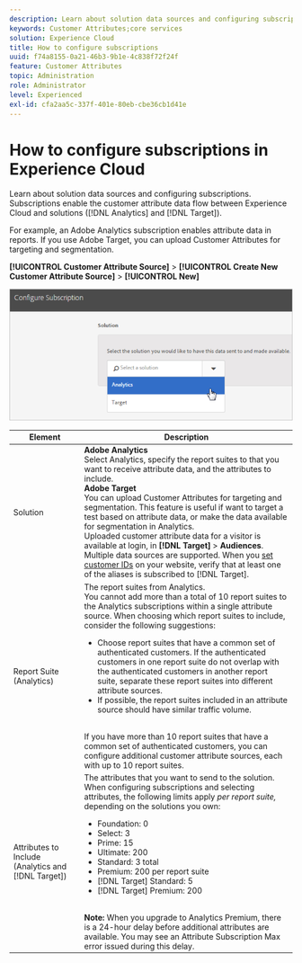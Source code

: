 ```yaml
---
description: Learn about solution data sources and configuring subscriptions. Subscriptions enable the customer attribute data flow between the Experience Cloud and solutions (Analytics and Target).
keywords: Customer Attributes;core services
solution: Experience Cloud
title: How to configure subscriptions 
uuid: f74a8155-0a21-46b3-9b1e-4c838f72f24f
feature: Customer Attributes
topic: Administration
role: Administrator
level: Experienced
exl-id: cfa2aa5c-337f-401e-80eb-cbe36cb1d41e
---
```

# How to configure subscriptions in Experience Cloud

Learn about solution data sources and configuring subscriptions. Subscriptions enable the customer attribute data flow between Experience Cloud and solutions ([!DNL Analytics] and [!DNL Target]).

For example, an Adobe Analytics subscription enables attribute data in reports. If you use Adobe Target, you can upload Customer Attributes for targeting and segmentation. 

**[!UICONTROL Customer Attribute Source]** > **[!UICONTROL Create New Customer Attribute Source]** > **[!UICONTROL New]** 

![](assets/configure_subscription_page.png) 

| Element | Description |
|--- |--- |
|Solution|**Adobe Analytics**<br>Select Analytics, specify the report suites to that you want to receive attribute data, and the attributes to include.<br>**Adobe Target**<br>You can upload Customer Attributes for targeting and segmentation. This feature is useful if want to target a test based on attribute data, or make the data available for segmentation in Analytics.<br>Uploaded customer attribute data for a visitor is available at login, in **[!DNL Target]** > **Audiences**.<br>Multiple data sources are supported. When you  [set customer IDs](core-services.md) on your website, verify that at least one of the aliases is subscribed to [!DNL Target].|
|Report Suite (Analytics)|The report suites from Analytics.<br>You cannot add more than a total of 10 report suites to the Analytics subscriptions within a single attribute source. When choosing which report suites to include, consider the following suggestions:<ul><li>Choose report suites that have a common set of authenticated customers. If the authenticated customers in one report suite do not overlap with the authenticated customers in another report suite, separate these report suites into different attribute sources.</li><li>If possible, the report suites included in an attribute source should have similar traffic volume.</li></ul><br>If you have more than 10 report suites that have a common set of authenticated customers, you can configure additional customer attribute sources, each with up to 10 report suites.|
|Attributes to Include (Analytics and [!DNL Target])|The attributes that you want to send to the solution. <br>When configuring subscriptions and selecting attributes, the following limits apply _per report suite,_ depending on the solutions you own:<ul><li>Foundation: 0</li><li>Select: 3</li><li>Prime: 15</li><li>Ultimate: 200</li><li>Standard: 3 total</li><li>Premium: 200 per report suite</li><li>[!DNL Target] Standard: 5</li><li>[!DNL Target] Premium: 200</li></ul><br>**Note:** When you upgrade to Analytics Premium, there is a 24-hour delay before additional attributes are available. You may see an Attribute Subscription Max error issued during this delay.|
